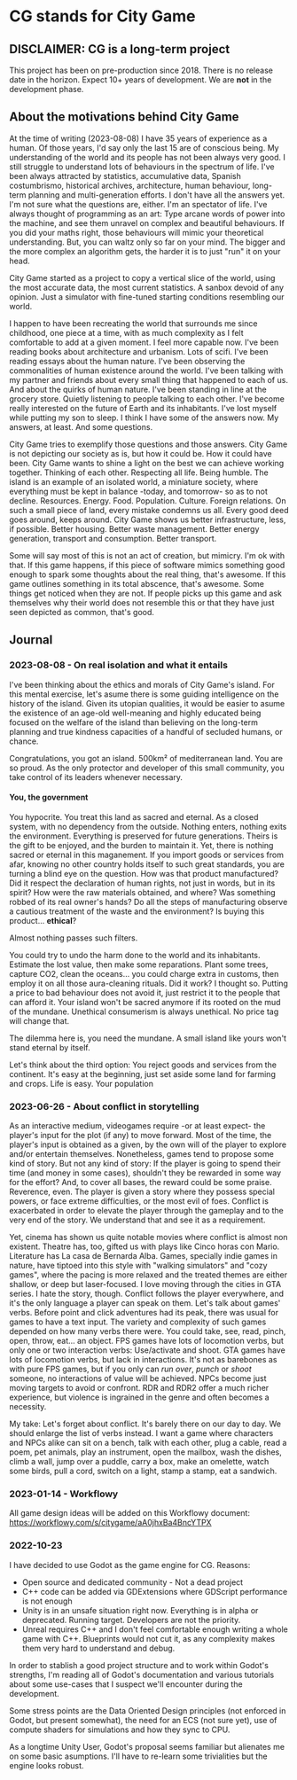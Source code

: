 # CG stands for City Game

## DISCLAIMER: CG is a long-term project
This project has been on pre-production since 2018. There is no release date in the horizon. Expect 10+ years of development. We are **not** in the development phase.

## About the motivations behind City Game
At the time of writing (2023-08-08) I have 35 years of experience as a human. Of those years, I'd say only the last 15 are of conscious being. My understanding of the world and its people has not been always very good. I still struggle to understand lots of behaviours in the spectrum of life. I've been always attracted by statistics, accumulative data, Spanish costumbrismo, historical archives, architecture, human behaviour, long-term planning and multi-generation efforts. I don't have all the answers yet. I'm not sure what the questions are, either. I'm an spectator of life. I've always thought of programming as an art: Type arcane words of power into the machine, and see them unravel on complex and beautiful behaviours. If you did your maths right, those behaviours will mimic your theoretical understanding. But, you can waltz only so far on your mind. The bigger and the more complex an algorithm gets, the harder it is to just "run" it on your head.

City Game started as a project to copy a vertical slice of the world, using the most accurate data, the most current statistics. A sanbox devoid of any opinion. Just a simulator with fine-tuned starting conditions resembling our world.

I happen to have been recreating the world that surrounds me since childhood, one piece at a time, with as much complexity as I felt comfortable to add at a given moment. I feel more capable now. I've been reading books about architecture and urbanism. Lots of scifi. I've been reading essays about the human nature. I've been observing the commonalities of human existence around the world. I've been talking with my partner and friends about every small thing that happened to each of us. And about the quirks of human nature. I've been standing in line at the grocery store. Quietly listening to people talking to each other. I've become really interested on the future of Earth and its inhabitants. I've lost myself while putting my son to sleep. I think I have some of the answers now. My answers, at least. And some questions.

City Game tries to exemplify those questions and those answers. City Game is not depicting our society as is, but how it could be. How it could have been. City Game wants to shine a light on the best we can achieve working together. Thinking of each other. Respecting all life. Being humble.
The island is an example of an isolated world, a miniature society, where everything must be kept in balance -today, and tomorrow- so as to not decline. Resources. Energy. Food. Population. Culture. Foreign relations. On such a small piece of land, every mistake condemns us all. Every good deed goes around, keeps around. City Game shows us better infrastructure, less, if possible. Better housing. Better waste management. Better energy generation, transport and consumption. Better transport.

Some will say most of this is not an act of creation, but mimicry. I'm ok with that. If this game happens, if this piece of software mimics something good enough to spark some thoughts about the real thing, that's awesome. If this game outlines something in its total abscence, that's awesome. Some things get noticed when they are not. If people picks up this game and ask themselves why their world does not resemble this or that they have just seen depicted as common, that's good.

## Journal

### 2023-08-08 - On real isolation and what it entails

I've been thinking about the ethics and morals of City Game's island.
For this mental exercise, let's asume there is some guiding intelligence on the history of the island. Given its utopian qualities, it would be easier to asume the existence of an age-old well-meaning and highly educated being focused on the welfare of the island than believing on the long-term planning and true kindness capacities of a handful of secluded humans, or chance.

Congratulations, you got an island. 500km² of mediterranean land. You are so proud. As the only protector and developer of this small community, you take control of its leaders whenever necessary.

#### You, the government
You hypocrite. You treat this land as sacred and eternal. As a closed system, with no dependency from the outside. Nothing enters, nothing exits the environment. Everything is preserved for future generations. Theirs is the gift to be enjoyed, and the burden to maintain it.
Yet, there is nothing sacred or eternal in this maganement.
If you import goods or services from afar, knowing no other country holds itself to such great standards, you are turning a blind eye on the question. How was that product manufactured? Did it respect the declaration of human rights, not just in words, but in its spirit? How were the raw materials obtained, and where? Was something robbed of its real owner's hands? Do all the steps of manufacturing observe a cautious treatment of the waste and the environment? Is buying this product... **ethical**?

Almost nothing passes such filters.

You could try to undo the harm done to the world and its inhabitants. Estimate the lost value, then make some reparations. Plant some trees, capture CO2, clean the oceans... you could charge extra in customs, then employ it on all those aura-cleaning rituals. Did it work? I thought so.
Putting a price to bad behaviour does not avoid it, just restrict it to the people that can afford it. Your island won't be sacred anymore if its rooted on the mud of the mundane.
Unethical consumerism is always unethical. No price tag will change that.

The dilemma here is, you need the mundane. A small island like yours won't stand eternal by itself.

Let's think about the third option: You reject goods and services from the continent. It's easy at the beginning, just set aside some land for farming and crops. Life is easy. Your population


### 2023-06-26 - About conflict in storytelling
As an interactive medium, videogames require -or at least expect- the player's input for the plot (if any) to move forward. Most of the time, the player's input is obtained as a given, by the own will of the player to explore and/or entertain themselves. Nonetheless, games tend to propose some kind of story. But not any kind of story: If the player is going to spend their time (and money in some cases), shouldn't they be rewarded in some way for the effort? And, to cover all bases, the reward could be some praise. Reverence, even. The player is given a story where they possess special powers, or face extreme difficulties, or the most evil of foes. Conflict is exacerbated in order to elevate the player through the gameplay and to the very end of the story. We understand that and see it as a requirement.

Yet, cinema has shown us quite notable movies where conflict is almost non existent. Theatre has, too, gifted us with plays like Cinco horas con Mario. Literature has La casa de Bernarda Alba.
Games, specially indie games in nature, have tiptoed into this style with "walking simulators" and "cozy games", where the pacing is more relaxed and the treated themes are either shallow, or deep but laser-focused.
I love moving through the cities in GTA series. I hate the story, though. Conflict follows the player everywhere, and it's the only language a player can speak on them. Let's talk about games' verbs. Before point and click adventures had its peak, there was usual for games to have a text input. The variety and complexity of such games depended on how many verbs there were. You could take, see, read, pinch, open, throw, eat... an object. FPS games have lots of locomotion verbs, but only one or two interaction verbs: Use/activate and shoot. GTA games have lots of locomotion verbs, but lack in interactions. It's not as barebones as with pure FPS games, but if you only can *run over*, *punch* or *shoot* someone, no interactions of value will be achieved. NPCs become just moving targets to avoid or confront. RDR and RDR2 offer a much richer experience, but violence is ingrained in the genre and often becomes a necessity.

My take: Let's forget about conflict. It's barely there on our day to day. We should enlarge the list of verbs instead. I want a game where characters and NPCs alike can sit on a bench, talk with each other, plug a cable, read a poem, pet animals, play an instrument, open the mailbox, wash the dishes, climb a wall, jump over a puddle, carry a box, make an omelette, watch some birds, pull a cord, switch on a light, stamp a stamp, eat a sandwich.


### 2023-01-14 - Workflowy

All game design ideas will be added on this Workflowy document: https://workflowy.com/s/citygame/aA0jhxBa4BncYTPX




### 2022-10-23

I have decided to use Godot as the game engine for CG. Reasons:
- Open source and dedicated community - Not a dead project
- C++ code can be added via GDExtensions where GDScript performance is not enough
- Unity is in an unsafe situation right now. Everything is in alpha or deprecated. Running target. Developers are not the priority.
- Unreal requires C++ and I don't feel comfortable enough writing a whole game with C++. Blueprints would not cut it, as any complexity makes them very hard to understand and debug.

In order to stablish a good project structure and to work within Godot's strengths, I'm reading all of Godot's documentation and various tutorials about some use-cases that I suspect we'll encounter during the development.

Some stress points are the Data Oriented Design principles (not enforced in Godot, but present somewhat), the need for an ECS (not sure yet), use of compute shaders for simulations and how they sync to CPU.

As a longtime Unity User, Godot's proposal seems familiar but alienates me on some basic asumptions. I'll have to re-learn some trivialities but the engine looks robust.
